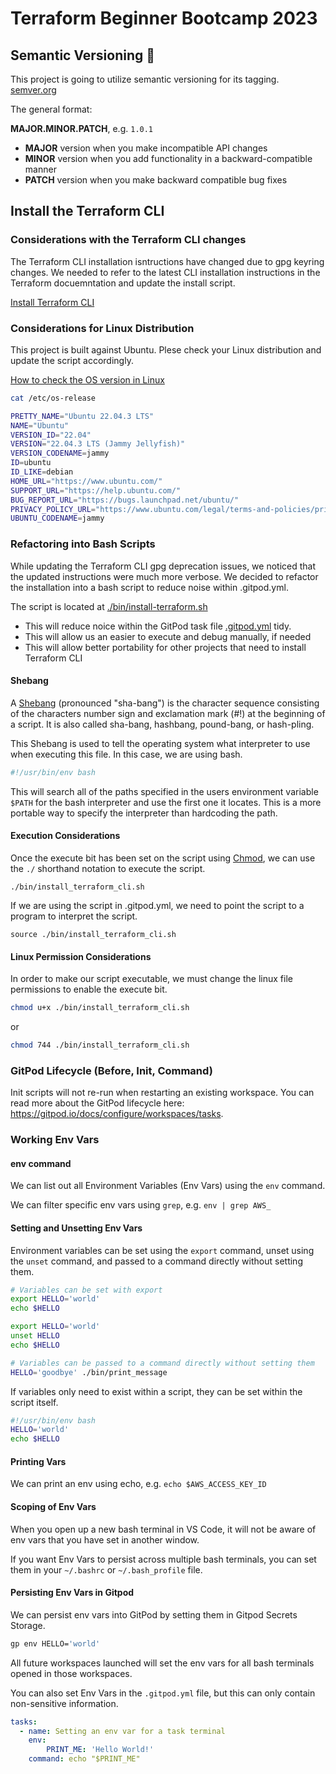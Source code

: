 # Terraform Beginner Bootcamp 2023

## Semantic Versioning :mage:

This project is going to utilize semantic versioning for its tagging.
[semver.org](https://semver.org)

The general format:

**MAJOR.MINOR.PATCH**, e.g. `1.0.1`

- **MAJOR** version when you make incompatible API changes
- **MINOR** version when you add functionality in a backward-compatible manner
- **PATCH** version when you make backward compatible bug fixes

## Install the Terraform CLI

### Considerations with the Terraform CLI changes

The Terraform CLI installation isntructions have changed due to gpg keyring changes. We needed to refer to the latest CLI installation instructions in the Terraform docuemntation and update the install script.

[Install Terraform CLI](https://developer.hashicorp.com/terraform/tutorials/aws-get-started/install-cli)

### Considerations for Linux Distribution

This project is built against Ubuntu. Plese check your Linux distribution and update the script accordingly.

[How to check the OS version in Linux](https://www.cyberciti.biz/faq/how-to-check-os-version-in-linux-command-line)

```sh
cat /etc/os-release
```

```sh
PRETTY_NAME="Ubuntu 22.04.3 LTS"
NAME="Ubuntu"
VERSION_ID="22.04"
VERSION="22.04.3 LTS (Jammy Jellyfish)"
VERSION_CODENAME=jammy
ID=ubuntu
ID_LIKE=debian
HOME_URL="https://www.ubuntu.com/"
SUPPORT_URL="https://help.ubuntu.com/"
BUG_REPORT_URL="https://bugs.launchpad.net/ubuntu/"
PRIVACY_POLICY_URL="https://www.ubuntu.com/legal/terms-and-policies/privacy-policy"
UBUNTU_CODENAME=jammy
```

### Refactoring into Bash Scripts

While updating the Terraform CLI gpg deprecation issues, we noticed that the updated instructions were much more verbose. We decided to refactor the installation into a bash script to reduce noise within .gitpod.yml.

The script is located at [./bin/install-terraform.sh](./bin/install-terraform.sh)

- This will reduce noice within the GitPod task file [.gitpod.yml](.gitpod.yml) tidy.
- This will allow us an easier to execute and debug manually, if needed
- This will allow better portability for other projects that need to install Terraform CLI

#### Shebang

A [Shebang](<https://en.wikipedia.org/wiki/Shebang_(Unix)>) (pronounced "sha-bang") is the character sequence consisting of the characters number sign and exclamation mark (#!) at the beginning of a script. It is also called sha-bang, hashbang, pound-bang, or hash-pling.

This Shebang is used to tell the operating system what interpreter to use when executing this file. In this case, we are using bash.

```sh
#!/usr/bin/env bash
```

This will search all of the paths specified in the users environment variable `$PATH` for the bash interpreter and use the first one it locates. This is a more portable way to specify the interpreter than hardcoding the path.

#### Execution Considerations

Once the execute bit has been set on the script using [Chmod](<https://en.wikipedia.org/wiki/Chmod>), we can use the `./` shorthand notation to execute the script.

`./bin/install_terraform_cli.sh`

If we are using the script in .gitpod.yml, we need to point the script to a program to interpret the script.

`source ./bin/install_terraform_cli.sh`

#### Linux Permission Considerations

In order to make our script executable, we must change the linux file permissions to enable the execute bit.

```sh
chmod u+x ./bin/install_terraform_cli.sh
```

or

```sh
chmod 744 ./bin/install_terraform_cli.sh
```

### GitPod Lifecycle (Before, Init, Command)

Init scripts will not re-run when restarting an existing workspace. You can read more about the GitPod lifecycle here: <https://gitpod.io/docs/configure/workspaces/tasks>.

### Working Env Vars

#### env command

We can list out all Environment Variables (Env Vars) using the `env` command.

We can filter specific env vars using `grep`, e.g. `env | grep AWS_`

#### Setting and Unsetting Env Vars

Environment variables can be set using the `export` command, unset using the `unset` command, and passed to a command directly without setting them.

```sh
# Variables can be set with export
export HELLO='world'
echo $HELLO
```

```sh
export HELLO='world'
unset HELLO
echo $HELLO
```

```sh
# Variables can be passed to a command directly without setting them
HELLO='goodbye' ./bin/print_message
```

If variables only need to exist within a script, they can be set within the script itself.

```sh
#!/usr/bin/env bash
HELLO='world'
echo $HELLO
```

#### Printing Vars

We can print an env using echo, e.g. `echo $AWS_ACCESS_KEY_ID`

#### Scoping of Env Vars

When you open up a new bash terminal in VS Code, it will not be aware of env vars that you have set in another window.

If you want Env Vars to persist across multiple bash terminals, you can set them in your `~/.bashrc` or `~/.bash_profile` file.

#### Persisting Env Vars in Gitpod

We can persist env vars into GitPod by setting them in Gitpod Secrets Storage.

```sh
gp env HELLO='world'
```

All future workspaces launched will set the env vars for all bash terminals opened in those workspaces.

You can also set Env Vars in the `.gitpod.yml` file, but this can only contain non-sensitive information.

```yml
tasks:
  - name: Setting an env var for a task terminal
    env:
        PRINT_ME: 'Hello World!'
    command: echo "$PRINT_ME"
```

